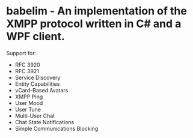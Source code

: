 babelim - An implementation of the XMPP protocol written in C# and a WPF client.
=================================================================================================

Support for:

* RFC 3920
* RFC 3921
* Service Discovery
* Entity Capabilities
* vCard-Based Avatars
* XMPP Ping
* User Mood
* User Tune
* Multi-User Chat
* Chat State Notifications
* Simple Communications Blocking